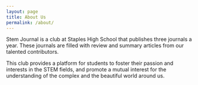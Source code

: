 ```yaml
---
layout: page
title: About Us
permalink: /about/
---
```


Stem Journal is a club at Staples High School that publishes three journals a year. These journals are filled with review and summary articles from our talented contributors. 

This club provides a platform for students to foster their passion and interests in the STEM fields, and promote a mutual interest for the understanding of the complex and the beautiful world around us.
